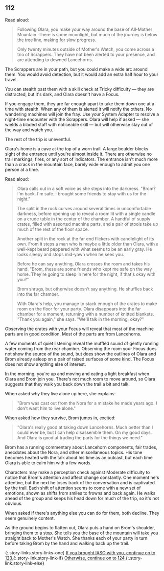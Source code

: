 ## 112

Read aloud:

> Following Olara, you make your way around the base of All-Mother Mountain.
> There is some moonlight, but much of the journey is below the tree line, making for slow progress.
>
> Only twenty minutes outside of Mother's Watch, you come across a trio of Scrappers.
> They have not been alerted to your presence, and are attending to downed Lancehorns.

The Scrappers are in your path, but you could make a wide arc around them.
You would avoid detection, but it would add an extra half hour to your travel.

You can stealth past them with a skill check at Tricky difficulty — they are distracted, but it's dark, and Olara doesn't have a Focus.

If you engage them, they are far enough apart to take them down one at a time with stealth.
When any of them is alerted it will notify the others.
No wandering machines will join the fray.
Use your System Adapter to resolve a night-time encounter with the Scrappers.
Olara will help if asked — she wields a bladed staff with noticeable skill — but will otherwise stay out of the way and watch you.

The rest of the trip is uneventful.

Olara's home is a cave at the top of a worn trail.
A large boulder blocks sight of the entrance until you're almost inside it.
There are otherwise no trail markings, fires, or any sort of indicators.
The entrance isn't much more than a crack in the mountain face, barely wide enough to admit you one person at a time.

Read aloud:

> Olara calls out in a soft voice as she steps into the darkness.
> "Brom?  I'm back.  I'm safe.  I brought some friends to stay with us for the night."
>
> The split in the rock curves around several times in uncomfortable darkness, before opening up to reveal a room lit with a single candle on a crude table in the center of the chamber.
> A handful of supply crates, filled with assorted machine parts, and a pair of stools take up much of the rest of the floor space.
>
> Another split in the rock at the far end flickers with candlelight of its own.
> From it steps a man who is maybe a little older than Olara, with a well-kept beard peppered with what seems to be an early gray.
> He looks sleepy and stops mid-yawn when he sees you.
>
> Before he can say anything, Olara crosses the room and takes his hand.
> "Brom, these are some friends who kept me safe on the way home.
> They're going to sleep in here for the night, if that's okay with you?"
>
> Brom shrugs, but otherwise doesn't say anything.
> He shuffles back into the far chamber.
> 
> With Olara's help, you manage to stack enough of the crates to make room on the floor for your party.
> Olara disappears into the far chamber for a moment, returning with a number of knitted blankets.
> "Thank you again," she says.  "We'll talk in the morning, okay?"

Observing the crates with your Focus will reveal that most of the machine parts are in good condition.
Most of the parts are from Lancehorns.

A few moments of quiet listening reveal the muffled sound of gently running water coming from the rear chamber.
Observing the room your Focus does not show the source of the sound, but does show the outlines of Olara and Brom already asleep on a pair of raised surfaces of some kind.
The Focus does not show anything else of interest.

In the morning, you're up and moving and eating a light breakfast when Olara and Brom join you.
There's not much room to move around, so Olara suggests that they walk you back down the trail a bit and talk.

When asked why they live alone up here, she explains:

> "Brom was cast out from the Nora for a mistake he made years ago.
> I don't want him to live alone."

When asked how they survive, Brom jumps in, excited:

> "Olara's really good at taking down Lancehorns.
> Much better than I could ever be, but I can help disassemble them.
> On my good days.
> And Olara is good at trading the parts for the things we need."

Brom has a running commentary about Lancehorn components, fair trades, anecdotes about the Nora, and other miscellaneous topics.
His tone becomes heated with the talk about his time as an outcast, but each time Olara is able to calm him with a few words.

Characters may make a perception check against Moderate difficulty to notice that Brom's attention and affect change constantly.
One moment he's attentive, but the next he loses track of the conversation and is captivated by the trail.
Each shift of attention seems to come with a new set of emotions, shown as shifts from smiles to frowns and back again.
He walks ahead of the group and keeps his head down for much of the trip, so it's not obvious.

When asked if there's anything else you can do for them, both decline.
They seem genuinely content.

As the ground begins to flatten out, Olara puts a hand on Brom's shoulder, bringing them to a stop.
She tells you the base of the mountain will take you straight back to Mother's Watch.
She thanks each of your party in turn before taking Brom by the hand and walking back up the trail.

{:.story-links.story-links-one}
[If you brought IASO with you, continue on to 123.](123-iaso-brom-olara.md){:.story-link.story-link-if}
[Otherwise, continue on to 124.](124-back-to-mothers-watch.md){:.story-link.story-link-else}
